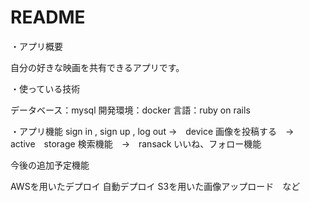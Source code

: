 # README

・アプリ概要

自分の好きな映画を共有できるアプリです。

・使っている技術

データベース：mysql
開発環境：docker
言語：ruby on rails 


・アプリ機能
sign in , sign up , log out →　device
画像を投稿する　→　active　storage
検索機能　→　ransack
いいね、フォロー機能

今後の追加予定機能

AWSを用いたデプロイ
自動デプロイ
S3を用いた画像アップロード　など


